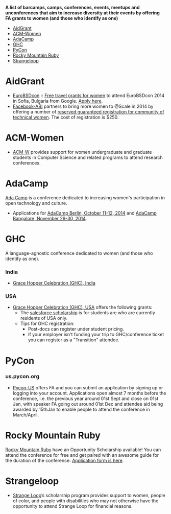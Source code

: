 **A list of barcamps, camps, conferences, events, meetups and unconferences that aim to increase diversity at their events by offering FA grants to women (and those who identify as one)**

- [AidGrant](#aidgrant)
- [ACM-Women](#acm-women)
- [AdaCamp](#adacamp)
- [GHC](#ghc)
- [PyCon](#pycon)
- [Rocky Mountain Ruby](#rocky-mountain-ruby)
- [Strangeloop](#strangeloop)

# AidGrant
- [EuroBSDcon](http://2014.eurobsdcon.org/) :: [Free travel grants for women](http://geekfeminism.org/2014/08/23/quick-hit-free-tracavel-grants-for-women-to-attend-eurobsdcon-2014-in-sofia-bulgaria/) to attend EuroBSDcon 2014 in Sofia, Bulgaria from Google. [Apply here](https://docs.google.com/spreadsheet/viewform?formkey=dHpHa1JJbTFSY2ZOTHFSUXEyUzNGY2c6MA).
- [Facebook-ABI](https://code.facebook.com/atscale) partners to bring more women to @Scale in 2014 by offering a number of [reserved guaranteed registration for community of technical women](https://docs.google.com/forms/d/1UuZxxPVtXAj42V5jV5VgEZMMfpG7UecWyvZqjEvWHs0/viewform). The cost of registration is $250.


# ACM-Women
- [ACM-W](http://women.acm.org/scholarship) provides support for women undergraduate and graduate students in Computer Science and related programs to attend research conferences.


# AdaCamp
[Ada Camp](http://adacamp.org/) is a conference dedicated to increasing women's participation in open technology and culture. 
- Applications for [AdaCamp Berlin, October 11-12, 2014](http://berlin.adacamp.org/apply/) and [AdaCamp Bangalore, November 29-30, 2014](http://bangalore.adacamp.org/apply/).



# GHC
A language-agnostic conference dedicated to women (and those who identify as one).

### India
- [Grace Hopper Celebration (GHC), India](http://gracehopper.org.in/)

### USA
- [Grace Hopper Celebration (GHC), USA](http://gracehopper.org/) offers the following grants: 
   - The [salesforce scholarship](http://gracehopper.salesforceux.com) is for students are who are currently residents of USA only.
   - Tips for GHC registration:
        - Post-docs can register under student pricing.
        - If your employer isn't funding your trip to GHC/conference ticket you can register as a "Transition" attendee.


# PyCon
### us.pycon.org
- [Pycon-US](https://us.pycon.org/2015/assistance/) offers FA and you can submit an application by signing up or logging into your account. Applications open almost 7 months before the conference, i.e. the previous year around 01st Sept and close on 01st Jan, with speaker FA going out around 01st Dec and attendee aid being awarded by 15thJan to enable people to attend the conference in March/April.


# Rocky Mountain Ruby 
[Rocky Mountain Ruby](http://rockymtnruby.com/) have an Opportunity Scholarship available! You can attend the conference for free and get paired with an awesome guide for the duration of the conference. [Application form is here](https://docs.google.com/forms/d/1g1nP_XVAMm06KyxiwBmtkWhU2p7juUPRJj9cNzpz5yU/viewform).


# Strangeloop
- [Strange Loop](https://thestrangeloop.com/attendees/diversity-scholarships)’s scholarship program provides support to women, people of color, and people with disabilities who may not otherwise have the opportunity to attend Strange Loop for financial reasons.



